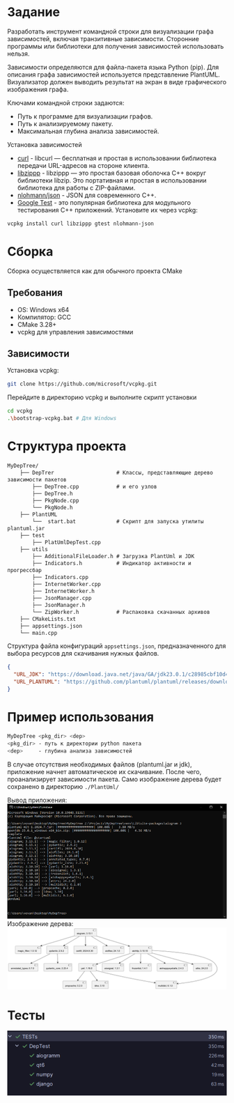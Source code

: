 # Задание
Разработать инструмент командной строки для визуализации графа зависимостей, включая транзитивные зависимости. Сторонние программы или библиотеки для получения зависимостей использовать нельзя.

Зависимости определяются для файла-пакета языка Python (pip). Для описания графа зависимостей используется представление PlantUML. Визуализатор должен выводить результат на экран в виде графического
изображения графа.

Ключами командной строки задаются:
- Путь к программе для визуализации графов.
- Путь к анализируемому пакету.
- Максимальная глубина анализа зависимостей.



Установка зависимостей

- [curl](https://curl.se/libcurl/) - libcurl — бесплатная и простая в использовании библиотека передачи URL-адресов на стороне клиента.
- [libzippp](https://github.com/ctabin/libzippp) - libzippp — это простая базовая оболочка C++ вокруг библиотеки libzip. Это портативная и простая в использовании библиотека для работы с ZIP-файлами.
- [nlohmann/json](https://github.com/nlohmann/json) - JSON для современного C++.
- [Google Test](https://github.com/google/googletest) - это популярная библиотека для модульного тестирования C++ приложений.
  Установите их через vcpkg:
```bash
vcpkg install curl libzippp gtest nlohmann-json
```

# Сборка
Сборка осуществляется как для обычного проекта CMake
## Требования
- OS: Windows x64
- Компилятор: GCC
- CMake 3.28+
- vcpkg для управления зависимостями

## Зависимости
Установка vcpkg:
```bash
git clone https://github.com/microsoft/vcpkg.git
```
Перейдите в директорию vcpkg и выполните скрипт установки
```bash
cd vcpkg
.\bootstrap-vcpkg.bat # Для Windows
```
# Структура проекта
```
MyDepTree/
    ├── DepTrer                    # Классы, представляющие дерево зависимости пакетов
        ├── DepTree.cpp            # и его узлов
        ├── DepTree.h
        ├── PkgNode.cpp
        └── PkgNode.h
    ├── PlantUML
        └──  start.bat             # Скрипт для запуска утилиты plantuml.jar     
    ├── test
        ├── PlatUmlDepTest.cpp
    ├── utils
        ├── AdditionalFileLoader.h # Загрузка PlantUml и JDK
        ├── Indicators.h           # Индикатор активности и прогрессбар
        ├── Indicators.cpp
        ├── InternetWorker.cpp
        ├── InternetWorker.h
        ├── JsonManager.cpp
        ├── JsonManager.h
        └── ZipWorker.h            # Распаковка скачанных архивов
    ├── CMakeLists.txt
    ├── appsettings.json
    └── main.cpp
```

Структура файла конфигураций ```appsettings.json```, предназначенного для выбора ресурсов для скачивания нужных файлов.

```json
{
  "URL_JDK": "https://download.java.net/java/GA/jdk23.0.1/c28985cbf10d4e648e4004050f8781aa/11/GPL/openjdk-23.0.1_windows-x64_bin.zip",
  "URL_PLANTUML": "https://github.com/plantuml/plantuml/releases/download/v1.2024.7/plantuml-mit-1.2024.7.jar"
}
```

# Пример использования

```bash
MyDepTree <pkg_dir> <dep>
<pkg_dir> - путь к директории python пакета
<dep>     - глубина анализа зависимостей
```
В случае отсутствия необходимых файлов (plantuml.jar и jdk), приложение начнет автоматическое их скачивание. После чего, проанализирует зависимости пакета.
Само изображение дерева будет сохранено в директорию ```./PlantUml/```


Вывод приложения:
![doc/img/s1](https://github.com/VSheenko/MyDepTree/blob/master/doc/img/s1.png)
Изображение дерева:
![doc/img/s2](https://github.com/VSheenko/MyDepTree/blob/master/doc/img/s2.png)
# Тесты
![doc/img/s3](https://github.com/VSheenko/MyDepTree/blob/master/doc/img/s3.png)




